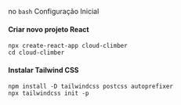 no `bash`
Configuração Inicial

#### Criar novo projeto React
`npx create-react-app cloud-climber` <br>
`cd cloud-climber` <br>

#### Instalar Tailwind CSS
`npm install -D tailwindcss postcss autoprefixer` <br>
`npx tailwindcss init -p` <br>
